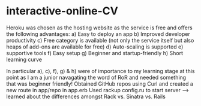 # interactive-online-CV
Heroku was chosen as the hosting website as the service is free and offers the following advantages:
a) Easy to deploy an app
b) Improved developer productivity
c) Free category is available (not only the service itself but also heaps of add-ons are available for free)
d) Auto-scaling is supported
e) supportive tools
f) Easy setup
g) Beginner and startup-friendly
h) Short learning curve

In particular a), c), f), g) & h) were of importance to my learning stage at this point as I am a junior navagating the word of RoR and needed something that was beginner friendly! 
Obtained GitHub repos using Curl and created a new route in app/repo in app.erb
Used rackup config.ru to start server
  --> learned about the differences amongst Rack vs. Sinatra vs. Rails 
